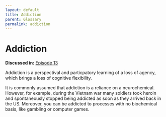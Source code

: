 ```yaml
---
layout: default
title: Addiction
parent: Glossary
permalink: addiction
---
```


# Addiction

**Discussed in:** [Episode 13](/episodes/13)

Addiction is a perspectival and particpatory learning of a loss of agency, which brings a loss of cognitive flexibility.

It is commonly assumed that addiction is a reliance on a neurochemical. However, for example, during the Vietnam war many soldiers took heroin and spontaneously stopped being addicted as soon as they arrived back in the US. Moreover, you can be addicted to processes with no biochemical basis, like gambling or computer games. 